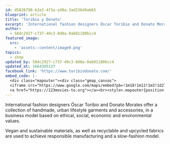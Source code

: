 ```yaml
---
id: d5828798-b2e3-4f3a-a30a-3ad23649ab65
blueprint: article
title: 'Toribio y Donato'
excerpt: 'International fashion designers Óscar Toribio and Donato Morales'
author:
  - 58dc2927-c737-49c3-8d0a-0a681180bcc4
featured_image:
  src:
    - 'assets::content/image9.png'
topics:
  - shop
updated_by: 58dc2927-c737-49c3-8d0a-0a681180bcc4
updated_at: 1664395137
facebook_link: 'https://www.toribiodonato.com/'
embed_code: |-
  <div class="mapouter"><div class="gmap_canvas">
  <iframe src="https://www.google.com/maps/embed?pb=!1m18!1m12!1m3!1d27016.4361706728!2d-84.15552080893491!3d9.937088459524675!2m3!1f0!2f0!3f0!3m2!1i1024!2i768!4f13.1!3m3!1m2!1s0x8fa0fc807b2e3bcf%3A0x72d7056191677a7a!2sLa%20Divina%20Comida%20Fusi%C3%B3n%20Peruana!5e0!3m2!1ses!2sus!4v1663955399778!5m2!1ses!2sus" width="400" height="300" style="border:0;" allowfullscreen="" loading="lazy" referrerpolicy="no-referrer-when-downgrade"></iframe>
  <a href="https://123movies-to.org"></a><br><style>.mapouter{position:relative;text-align:right;height:500px;width:1200px;}</style><style>.gmap_canvas {overflow:hidden;background:none!important;height:500px;width:1200px;}</style></div></div>
---
```

International fashion designers Óscar Toribio and Donato Morales offer a collection of  handmade, urban lifestyle garments and accessories, in a business model based on ethical, social, economic and environmental values. 

Vegan and sustainable materials, as well as recyclable and upcycled fabrics are used to achieve responsible manufacturing and a slow-fashion model.